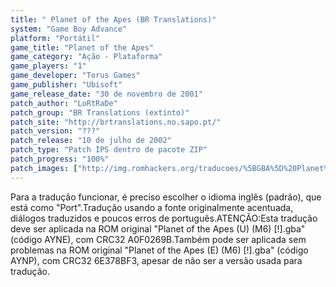 ```yaml
---
title: " Planet of the Apes (BR Translations)"
system: "Game Boy Advance"
platform: "Portátil"
game_title: "Planet of the Apes"
game_category: "Ação - Plataforma"
game_players: "1"
game_developer: "Torus Games"
game_publisher: "Ubisoft"
game_release_date: "30 de novembro de 2001"
patch_author: "LoRtRaDe"
patch_group: "BR Translations (extinto)"
patch_site: "http://brtranslations.no.sapo.pt/"
patch_version: "???"
patch_release: "10 de julho de 2002"
patch_type: "Patch IPS dentro de pacote ZIP"
patch_progress: "100%"
patch_images: ["http://img.romhackers.org/traducoes/%5BGBA%5D%20Planet%20of%20the%20Apes%20-%20BR%20Translations%20-%201.png","http://img.romhackers.org/traducoes/%5BGBA%5D%20Planet%20of%20the%20Apes%20-%20BR%20Translations%20-%202.png","http://img.romhackers.org/traducoes/%5BGBA%5D%20Planet%20of%20the%20Apes%20-%20BR%20Translations%20-%203.png"]
---
```

Para a tradução funcionar, é preciso escolher o idioma inglês (padrão), que está como "Port".Tradução usando a fonte originalmente acentuada, diálogos traduzidos e poucos erros de português.ATENÇÃO:Esta tradução deve ser aplicada na ROM original "Planet of the Apes (U) (M6) [!].gba" (código AYNE), com CRC32 A0F0269B.Também pode ser aplicada sem problemas na ROM original "Planet of the Apes (E) (M6) [!].gba" (código AYNP), com CRC32 6E378BF3, apesar de não ser a versão usada para tradução.